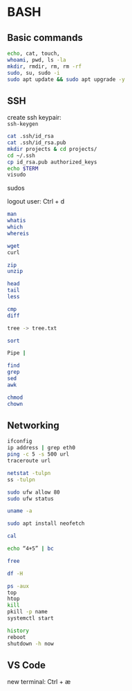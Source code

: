 # BASH

## Basic commands
```BASH
echo, cat, touch,
whoami, pwd, ls -la
mkdir, rmdir, rm, rm -rf
sudo, su, sudo -i
sudo apt update && sudo apt upgrade -y
```

## SSH
create ssh keypair:<br>
`ssh-keygen`

```BASH
cat .ssh/id_rsa
cat .ssh/id_rsa.pub
mkdir projects & cd projects/
cd ~/.ssh
cp id_rsa.pub authorized_keys
echo $TERM
visudo
```

sudos

logout user: Ctrl + d

```BASH
man
whatis
which
whereis

wget
curl

zip
unzip

head
tail
less

cmp
diff

tree -> tree.txt

sort

Pipe |

find
grep
sed
awk

chmod
chown
```

## Networking
```BASH
ifconfig
ip address | grep eth0
ping -c 5 -s 500 url
traceroute url

netstat -tulpn
ss -tulpn

sudo ufw allow 80
sudo ufw status

uname -a

sudo apt install neofetch
````

```BASH
cal

echo “4+5” | bc

free

df -H

ps -aux
top
htop
kill
pkill -p name
systemctl start

history
reboot
shutdown -h now
```

## VS Code
new terminal: Ctrl + æ
